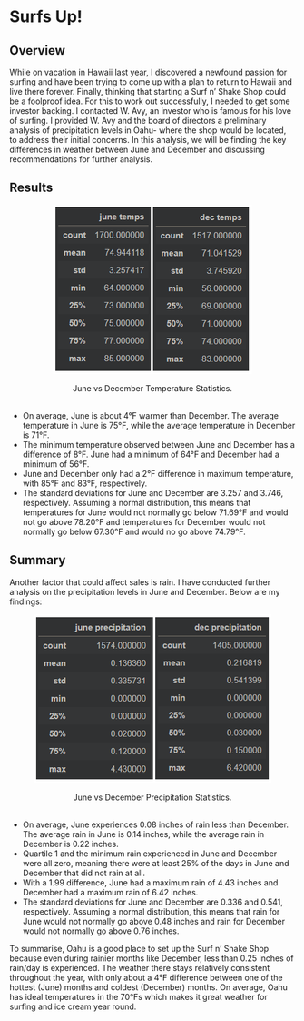 # Surfs Up!

## Overview
While on vacation in Hawaii last year, I discovered a newfound passion for surfing and have been trying to come up with a plan to return to Hawaii and live there forever. Finally, thinking that starting a Surf n’ Shake Shop could be a foolproof idea. For this to work out successfully, I needed to get some investor backing. I contacted W. Avy, an investor who is famous for his love of surfing. I provided W. Avy and the board of directors a preliminary analysis of precipitation levels in Oahu- where the shop would be located, to address their initial concerns. In this analysis, we will be finding the key differences in weather between June and December and discussing recommendations for further analysis.

## Results

<p align="center"><img src="resources/temps.png"></p>

<div align="center">June vs December Temperature Statistics.</div><br>

- On average, June is about 4°F warmer than December. The average temperature in June is 75°F, while the average temperature in December is 71°F.
-	The minimum temperature observed between June and December has a difference of 8°F. June had a minimum of 64°F and December had a minimum of 56°F.
-	June and December only had a 2°F difference in maximum temperature, with 85°F and 83°F, respectively.
-	The standard deviations for June and December are 3.257 and 3.746, respectively. Assuming a normal distribution, this means that temperatures for June would not normally go below 71.69°F and would not go above 78.20°F and temperatures for December would not normally go below 67.30°F and would no go above 74.79°F.


## Summary
Another factor that could affect sales is rain. I have conducted further analysis on the precipitation levels in June and December. Below are my findings:

<p align="center"><img src="resources/prcps.png"></p>

<div align="center">June vs December Precipitation Statistics.</div><br>

-	On average, June experiences 0.08 inches of rain less than December. The average rain in June is 0.14 inches, while the average rain in December is 0.22 inches.
-	Quartile 1 and the minimum rain experienced in June and December were all zero, meaning there were at least 25% of the days in June and December that did not rain at all.
-	With a 1.99 difference, June had a maximum rain of 4.43 inches and December had a maximum rain of 6.42 inches.
-	The standard deviations for June and December are 0.336 and 0.541, respectively. Assuming a normal distribution, this means that rain for June would not normally go above 0.48 inches and rain for December would not normally go above 0.76 inches.

To summarise, Oahu is a good place to set up the Surf n’ Shake Shop because even during rainier months like December, less than 0.25 inches of rain/day is experienced. The weather there stays relatively consistent throughout the year, with only about a 4°F difference between one of the hottest (June) months and coldest (December) months. On average, Oahu has ideal temperatures in the 70°Fs which makes it great weather for surfing and ice cream year round.

